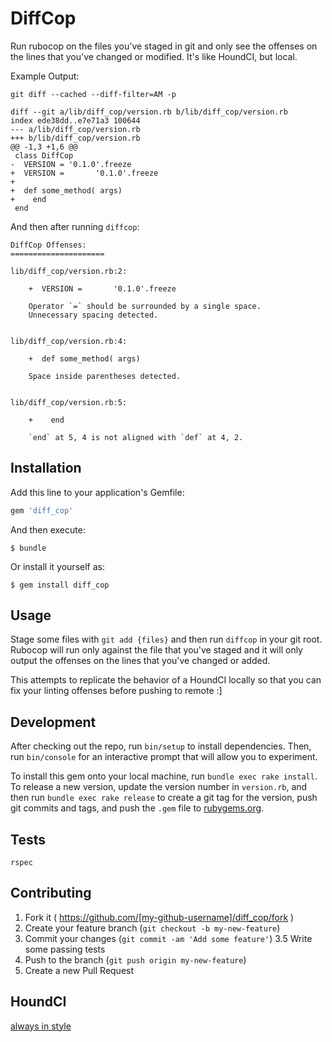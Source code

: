 # DiffCop

Run rubocop on the files you've staged in git and only see the offenses on the lines that you've changed or modified. It's like HoundCI, but local.

Example Output:

`git diff --cached --diff-filter=AM -p`

```
diff --git a/lib/diff_cop/version.rb b/lib/diff_cop/version.rb
index ede38dd..e7e71a3 100644
--- a/lib/diff_cop/version.rb
+++ b/lib/diff_cop/version.rb
@@ -1,3 +1,6 @@
 class DiffCop
-  VERSION = '0.1.0'.freeze
+  VERSION =       '0.1.0'.freeze
+
+  def some_method( args)
+    end
 end
```

And then after running `diffcop`:

```
DiffCop Offenses:
=====================

lib/diff_cop/version.rb:2:

    +  VERSION =       '0.1.0'.freeze

    Operator `=` should be surrounded by a single space.
    Unnecessary spacing detected.


lib/diff_cop/version.rb:4:

    +  def some_method( args)

    Space inside parentheses detected.


lib/diff_cop/version.rb:5:

    +    end

    `end` at 5, 4 is not aligned with `def` at 4, 2.
```


## Installation

Add this line to your application's Gemfile:

```ruby
gem 'diff_cop'
```

And then execute:

    $ bundle

Or install it yourself as:

    $ gem install diff_cop

## Usage

Stage some files with `git add {files}` and then run `diffcop` in your git root. Rubocop will run only against the file that you've staged and it will only output the offenses on the lines that you've changed or added.

This attempts to replicate the behavior of a HoundCI locally so that you can fix your linting offenses before pushing to remote :]

## Development

After checking out the repo, run `bin/setup` to install dependencies. Then, run `bin/console` for an interactive prompt that will allow you to experiment.

To install this gem onto your local machine, run `bundle exec rake install`. To release a new version, update the version number in `version.rb`, and then run `bundle exec rake release` to create a git tag for the version, push git commits and tags, and push the `.gem` file to [rubygems.org](https://rubygems.org).

## Tests

`rspec`

## Contributing

1. Fork it ( https://github.com/[my-github-username]/diff_cop/fork )
2. Create your feature branch (`git checkout -b my-new-feature`)
3. Commit your changes (`git commit -am 'Add some feature'`)
3.5 Write some passing tests
4. Push to the branch (`git push origin my-new-feature`)
5. Create a new Pull Request

## HoundCI

[always in style](https://houndci.com)
